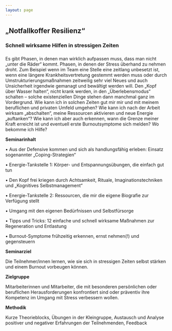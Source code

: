 ```yaml
---
layout: page
---
```


## „Notfallkoffer Resilienz“

### Schnell wirksame Hilfen in stressigen Zeiten
### 
Es gibt Phasen, in denen man wirklich aufpassen muss, dass man nicht „unter die Räder“ kommt. Phasen, in denen der Stress überhand zu nehmen droht. Zum Beispiel wenn im Team eine Stelle eine zeitlang unbesetzt ist, wenn eine längere Krankheitsvertretung gestemmt werden muss oder durch Umstrukturierungsmaßnahmen zeitweilig sehr viel Neues und auch Unsicherheit irgendwie gemanagt und bewältigt werden will. 
Den „Kopf über Wasser halten“, nicht krank werden, in den „Überlebensmodus“ schalten – solche existenziellen Dinge stehen dann manchmal ganz im Vordergrund.
Wie kann ich in solchen Zeiten gut mir mir und mit meinem beruflichen und privaten Umfeld umgehen? Wie kann ich nach der Arbeit wirksam „abschalten“, meine Ressourcen aktivieren und neue Energie „auftanken“? Wie kann ich aber auch erkennen, wann die Grenze meiner Kraft erreicht ist und eventuell erste Burnoutsymptome sich melden? 
Wo bekomme ich Hilfe?

**Seminarinhalt**

•	Aus der Defensive kommen und sich als handlungsfähig erleben: Einsatz sogenannter „Coping-Strategien“ 

•	Energie-Tankstelle 1: Körper- und Entspannungsübungen, die einfach gut tun 

•	Den Kopf frei kriegen durch Achtsamkeit, Rituale, Imaginationstechniken und „Kognitives Selbstmanagement“

•	Energie-Tankstelle 2: Ressourcen, die mir die eigene Biografie zur Verfügung stellt

•	Umgang mit den eigenen Bedürfnissen und Selbstfürsorge

•	Tipps und Tricks: 12 einfache und schnell wirksame Maßnahmen zur Regeneration und Entlastung

•	Burnout-Symptome frühzeitig erkennen, ernst nehmen(!) und gegensteuern 

**Seminarziel**

Die Teilnehmer/innen lernen, wie sie sich in stressigen Zeiten selbst stärken und einem Burnout vorbeugen können.

**Zielgruppe**

Mitarbeiterinnen und Mitarbeiter, die mit besonderen persönlichen oder beruflichen Herausforderungen konfrontiert sind oder präventiv ihre Kompetenz im Umgang mit Stress verbessern wollen.

**Methodik**

Kurze Theorieblocks, Übungen in der Kleingruppe, Austausch und Analyse positiver und negativer Erfahrungen der Teilnehmenden,  Feedback

